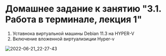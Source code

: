 # Домашнее задание к занятию "3.1. Работа в терминале, лекция 1"

1. Уставнока виртуальной машины Debian 11.3 на HYPER-V
2. Включение вложенной виртуализиции Hyper-v

![2022-06-21_22-27-43](https://user-images.githubusercontent.com/106722971/175811993-6b8581b6-dc94-4131-887f-2287f68e695c.jpg)
